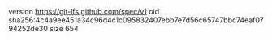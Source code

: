 version https://git-lfs.github.com/spec/v1
oid sha256:4c4a9ee451a34c96d4c1c095832407ebb7e7d56c65747bbc74eaf0794252de30
size 654
